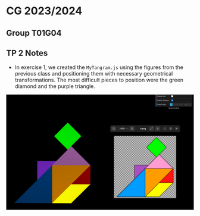 # CG 2023/2024

## Group T01G04

## TP 2 Notes

- In exercise 1, we created the `MyTangram.js` using the figures from the previous class and positioning them with necessary geometrical transformations. The most difficult pieces to position were the green diamond and the purple triangle.

![Screenshot 1: MyTangram](screenshots/cg-t01g04-tp2-1.png)


